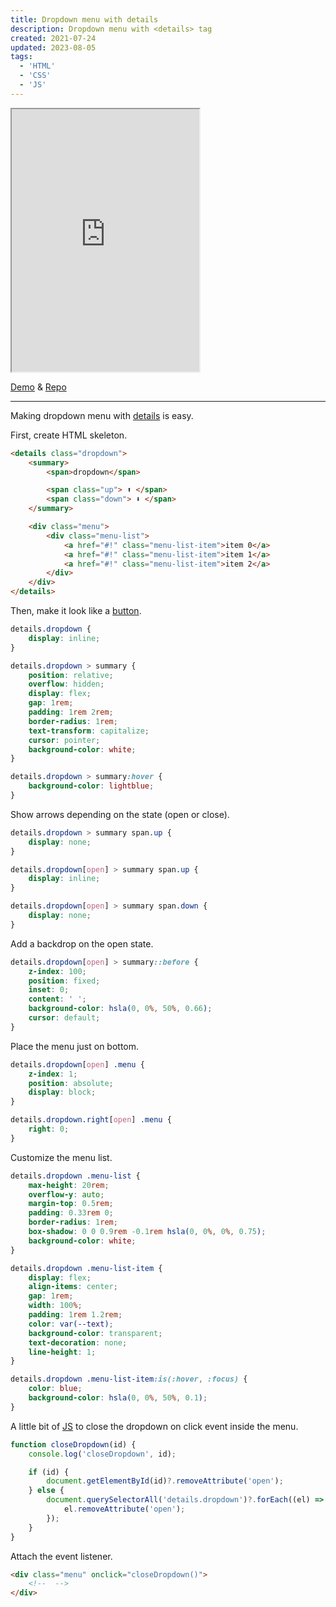 ```yaml
---
title: Dropdown menu with details
description: Dropdown menu with <details> tag
created: 2021-07-24
updated: 2023-08-05
tags:
  - 'HTML'
  - 'CSS'
  - 'JS'
---
```


<iframe src="https://diogenesofweb.github.io/demo-dropdown/"
        title="Demo: checkbox and radio " 
        width="300" height="420">
</iframe>

[Demo](https://diogenesofweb.github.io/demo-dropdown/) & [Repo](https://github.com/diogenesofweb/demo-dropdown)

---

Making dropdown menu with [details](https://developer.mozilla.org/en-US/docs/Web/HTML/Element/details) is easy.

First, create HTML skeleton.

```html
<details class="dropdown">
	<summary>
		<span>dropdown</span>

		<span class="up"> ⬆️ </span>
		<span class="down"> ⬇️ </span>
	</summary>

	<div class="menu">
		<div class="menu-list">
			<a href="#!" class="menu-list-item">item 0</a>
			<a href="#!" class="menu-list-item">item 1</a>
			<a href="#!" class="menu-list-item">item 2</a>
		</div>
	</div>
</details>
```

Then, make it look like a [button](https://developer.mozilla.org/en-US/docs/Web/HTML/Element/button).

```css
details.dropdown {
	display: inline;
}

details.dropdown > summary {
	position: relative;
	overflow: hidden;
	display: flex;
	gap: 1rem;
	padding: 1rem 2rem;
	border-radius: 1rem;
	text-transform: capitalize;
	cursor: pointer;
	background-color: white;
}

details.dropdown > summary:hover {
	background-color: lightblue;
}
```

Show arrows depending on the state (open or close).

```css
details.dropdown > summary span.up {
	display: none;
}

details.dropdown[open] > summary span.up {
	display: inline;
}

details.dropdown[open] > summary span.down {
	display: none;
}
```

Add a backdrop on the open state.

```css
details.dropdown[open] > summary::before {
	z-index: 100;
	position: fixed;
	inset: 0;
	content: ' ';
	background-color: hsla(0, 0%, 50%, 0.66);
	cursor: default;
}
```

Place the menu just on bottom.

```css
details.dropdown[open] .menu {
	z-index: 1;
	position: absolute;
	display: block;
}

details.dropdown.right[open] .menu {
	right: 0;
}
```

Customize the menu list.

```css
details.dropdown .menu-list {
	max-height: 20rem;
	overflow-y: auto;
	margin-top: 0.5rem;
	padding: 0.33rem 0;
	border-radius: 1rem;
	box-shadow: 0 0 0.9rem -0.1rem hsla(0, 0%, 0%, 0.75);
	background-color: white;
}

details.dropdown .menu-list-item {
	display: flex;
	align-items: center;
	gap: 1rem;
	width: 100%;
	padding: 1rem 1.2rem;
	color: var(--text);
	background-color: transparent;
	text-decoration: none;
	line-height: 1;
}

details.dropdown .menu-list-item:is(:hover, :focus) {
	color: blue;
	background-color: hsla(0, 0%, 50%, 0.1);
}
```

A little bit of [JS](https://developer.mozilla.org/en-US/docs/Web/JavaScript) to close the dropdown on click event inside the menu.

```js
function closeDropdown(id) {
	console.log('closeDropdown', id);

	if (id) {
		document.getElementById(id)?.removeAttribute('open');
	} else {
		document.querySelectorAll('details.dropdown')?.forEach((el) => {
			el.removeAttribute('open');
		});
	}
}
```

Attach the event listener.

```html
<div class="menu" onclick="closeDropdown()">
	<!--  -->
</div>
```
